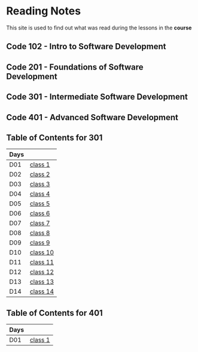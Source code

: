 # Reading Notes

This site is used to find out what was read during the lessons in the **course**

## Code 102 - Intro to Software Development

## Code 201 - Foundations of Software Development

## Code 301 - Intermediate Software Development

## Code 401 - Advanced Software Development

## Table of Contents for 301
  
| Days  |       |
| ---   |   --- |
|  D01  |    [class 1](301/read01.md)   |
|  D02  |    [class 2](301/read02.md)   |
|  D03  |    [class 3](301/read03.md)   |
|  D04  |    [class 4](301/read04.md)   |
|  D05  |    [class 5](301/read05.md)   |
|  D06  |    [class 6](301/read06.md)   |
|  D07  |    [class 7](301/read07.md)   |
|  D08  |    [class 8](301/read08.md)   |
|  D09  |    [class 9](301/read09.md)   |
|  D10  |    [class 10](301/read10.md)   |
|  D11  |   [class 11](301/read11.md)    |
|  D12  |   [class 12](301/read12.md)    |
|  D13  |   [class 13](301/read13.md)    |
|  D14  |   [class 14](301/read14.md)    |

## Table of Contents for 401
| Days  |       |
| ---   |   --- |
|  D01  |    [class 1](401/read01.md)   |
